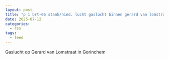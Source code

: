 ```yaml
---
layout: post
title: "p 1 brt-06 stank/hind. lucht gaslucht binnen gerard van lomstraat gorinchem 188131"
date: 2025-07-12
categories: 
  - rss
tags: 
  - feed
---
```


Gaslucht op Gerard van Lomstraat in Gorinchem
